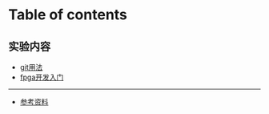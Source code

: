 # Table of contents

## 实验内容


* [git用法](experiment/git.md)
* [fpga开发入门](experiment/fpga.md)

----

* [参考资料](reference.md)

